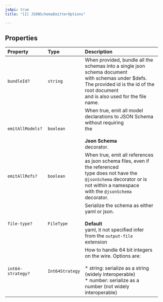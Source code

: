 ```yaml
---
jsApi: true
title: "[I] JSONSchemaEmitterOptions"

---
```

## Properties

| Property | Type | Description |
| :------ | :------ | :------ |
| `bundleId?` | `string` | When provided, bundle all the schemas into a single json schema document<br />with schemas under $defs. The provided id is the id of the root document<br />and is also used for the file name. |
| `emitAllModels?` | `boolean` | When true, emit all model declarations to JSON Schema without requiring<br />the<br /><br />**Json Schema**<br />decorator. |
| `emitAllRefs?` | `boolean` | When true, emit all references as json schema files, even if the referenced<br />type does not have the `@jsonSchema` decorator or is not within a namespace<br />with the `@jsonSchema` decorator. |
| `file-type?` | `FileType` | Serialize the schema as either yaml or json.<br /><br />**Default**<br />yaml, it not specified infer from the `output-file` extension |
| `int64-strategy?` | `Int64Strategy` | How to handle 64 bit integers on the wire. Options are:<br /><br />* string: serialize as a string (widely interoperable)<br />* number: serialize as a number (not widely interoperable) |
